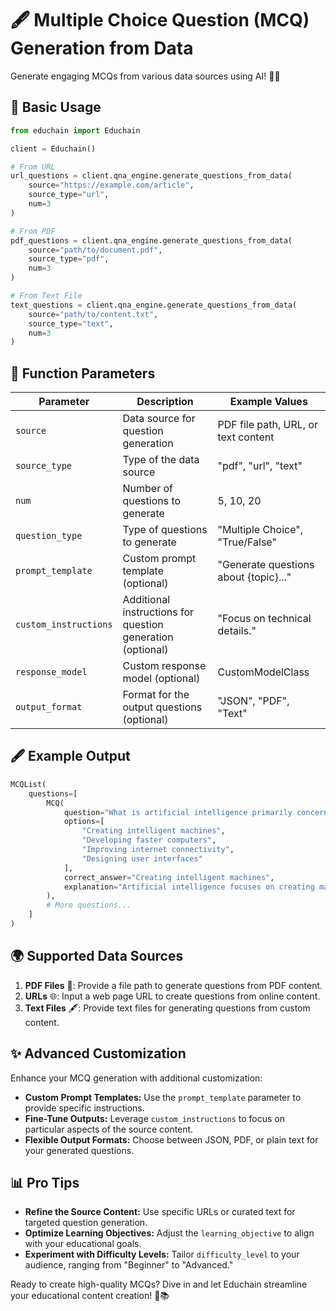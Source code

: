 # 🖋️ Multiple Choice Question (MCQ) Generation from Data

Generate engaging MCQs from various data sources using AI! 🧠✨

## 🚀 Basic Usage

```python
from educhain import Educhain

client = Educhain()

# From URL
url_questions = client.qna_engine.generate_questions_from_data(
    source="https://example.com/article",
    source_type="url",
    num=3
)

# From PDF
pdf_questions = client.qna_engine.generate_questions_from_data(
    source="path/to/document.pdf",
    source_type="pdf",
    num=3
)

# From Text File
text_questions = client.qna_engine.generate_questions_from_data(
    source="path/to/content.txt",
    source_type="text",
    num=3
)
```

## 🎡 Function Parameters

| Parameter | Description | Example Values |
|-----------|-------------|----------------|
| `source` | Data source for question generation | PDF file path, URL, or text content |
| `source_type` | Type of the data source | "pdf", "url", "text" |
| `num` | Number of questions to generate | 5, 10, 20 |
| `question_type` | Type of questions to generate | "Multiple Choice", "True/False" |
| `prompt_template` | Custom prompt template (optional) | "Generate questions about {topic}..." |
| `custom_instructions` | Additional instructions for question generation (optional) | "Focus on technical details." |
| `response_model` | Custom response model (optional) | CustomModelClass |
| `output_format` | Format for the output questions (optional) | "JSON", "PDF", "Text" |

## 🖋️ Example Output

```python
MCQList(
    questions=[
        MCQ(
            question="What is artificial intelligence primarily concerned with?",
            options=[
                "Creating intelligent machines",
                "Developing faster computers",
                "Improving internet connectivity",
                "Designing user interfaces"
            ],
            correct_answer="Creating intelligent machines",
            explanation="Artificial intelligence focuses on creating machines that can perform tasks requiring human-like intelligence."
        ),
        # More questions...
    ]
)
```

## 🌍 Supported Data Sources

1. **PDF Files** 📄: Provide a file path to generate questions from PDF content.
2. **URLs** 🌐: Input a web page URL to create questions from online content.
3. **Text Files** 🖋️: Provide text files for generating questions from custom content.

## ✨ Advanced Customization

Enhance your MCQ generation with additional customization:

- **Custom Prompt Templates:** Use the `prompt_template` parameter to provide specific instructions.
- **Fine-Tune Outputs:** Leverage `custom_instructions` to focus on particular aspects of the source content.
- **Flexible Output Formats:** Choose between JSON, PDF, or plain text for your generated questions.


## 📊 Pro Tips

- **Refine the Source Content:** Use specific URLs or curated text for targeted question generation.
- **Optimize Learning Objectives:** Adjust the `learning_objective` to align with your educational goals.
- **Experiment with Difficulty Levels:** Tailor `difficulty_level` to your audience, ranging from "Beginner" to "Advanced."

Ready to create high-quality MCQs? Dive in and let Educhain streamline your educational content creation! 🚀📚

